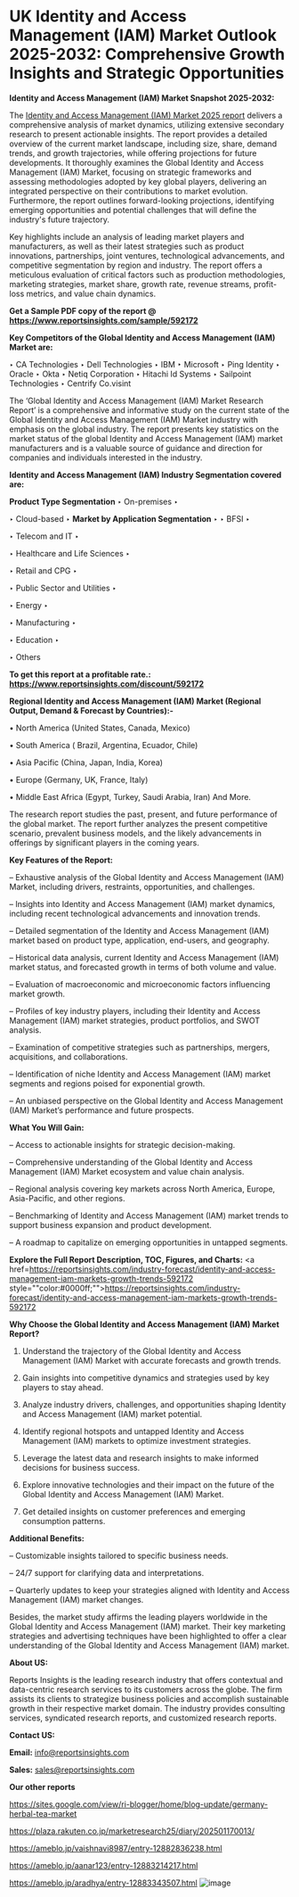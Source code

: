 # UK Identity and Access Management (IAM) Market Outlook 2025-2032: Comprehensive Growth Insights and Strategic Opportunities

<strong>Identity and Access Management (IAM) Market Snapshot 2025-2032:</strong>

The <a href=https://www.reportsinsights.com/sample/592172>Identity and Access Management (IAM) Market 2025 report</a> delivers a comprehensive analysis of market dynamics, utilizing extensive secondary research to present actionable insights. The report provides a detailed overview of the current market landscape, including size, share, demand trends, and growth trajectories, while offering projections for future developments. It thoroughly examines the Global Identity and Access Management (IAM) Market, focusing on strategic frameworks and assessing methodologies adopted by key global players, delivering an integrated perspective on their contributions to market evolution. Furthermore, the report outlines forward-looking projections, identifying emerging opportunities and potential challenges that will define the industry's future trajectory.

Key highlights include an analysis of leading market players and manufacturers, as well as their latest strategies such as product innovations, partnerships, joint ventures, technological advancements, and competitive segmentation by region and industry. The report offers a meticulous evaluation of critical factors such as production methodologies, marketing strategies, market share, growth rate, revenue streams, profit-loss metrics, and value chain dynamics.

<strong>Get a Sample PDF copy of the report @ <a href=https://www.reportsinsights.com/sample/592172 style=color:#0000ff;>https://www.reportsinsights.com/sample/592172</a></strong>

<strong>Key Competitors of the Global Identity and Access Management (IAM) Market are:</strong>

‣ CA Technologies
‣ Dell Technologies
‣ IBM
‣ Microsoft
‣ Ping Identity
‣ Oracle
‣ Okta
‣ Netiq Corporation
‣ Hitachi Id Systems
‣ Sailpoint Technologies
‣ Centrify Co.visint

The ‘Global Identity and Access Management (IAM) Market Research Report’ is a comprehensive and informative study on the current state of the Global Identity and Access Management (IAM) Market industry with emphasis on the global industry. The report presents key statistics on the market status of the global Identity and Access Management (IAM) market manufacturers and is a valuable source of guidance and direction for companies and individuals interested in the industry.

<strong>Identity and Access Management (IAM) Industry Segmentation covered are:</strong>

<strong>Product Type Segmentation</strong>
‣
On-premises
‣ 

‣ Cloud-based
‣ 
<strong>Market by Application Segmentation</strong>
‣
‣  BFSI
‣ 

‣ Telecom and IT
‣ 

‣ Healthcare and Life Sciences
‣ 

‣ Retail and CPG
‣ 

‣ Public Sector and Utilities
‣ 

‣ Energy
‣ 

‣ Manufacturing
‣ 

‣ Education
‣ 

‣ Others

<strong>To get this report at a profitable rate.: <a href=https://www.reportsinsights.com/discount/592172 style=color:#0000ff;>https://www.reportsinsights.com/discount/592172</a></strong>

<strong>Regional Identity and Access Management (IAM) Market (Regional Output, Demand &amp; Forecast by Countries):-</strong>

• North America (United States, Canada, Mexico)

• South America ( Brazil, Argentina, Ecuador, Chile)

• Asia Pacific (China, Japan, India, Korea)

• Europe (Germany, UK, France, Italy)

• Middle East Africa (Egypt, Turkey, Saudi Arabia, Iran) And More.

The research report studies the past, present, and future performance of the global market. The report further analyzes the present competitive scenario, prevalent business models, and the likely advancements in offerings by significant players in the coming years.

<strong>Key Features of the Report:</strong>

– Exhaustive analysis of the Global Identity and Access Management (IAM) Market, including drivers, restraints, opportunities, and challenges.

– Insights into Identity and Access Management (IAM) market dynamics, including recent technological advancements and innovation trends.

– Detailed segmentation of the Identity and Access Management (IAM) market based on product type, application, end-users, and geography.

– Historical data analysis, current Identity and Access Management (IAM) market status, and forecasted growth in terms of both volume and value.

– Evaluation of macroeconomic and microeconomic factors influencing market growth.

– Profiles of key industry players, including their Identity and Access Management (IAM) market strategies, product portfolios, and SWOT analysis.

– Examination of competitive strategies such as partnerships, mergers, acquisitions, and collaborations.

– Identification of niche Identity and Access Management (IAM) market segments and regions poised for exponential growth.

– An unbiased perspective on the Global Identity and Access Management (IAM) Market’s performance and future prospects.

<strong>What You Will Gain:</strong>

– Access to actionable insights for strategic decision-making.

– Comprehensive understanding of the Global Identity and Access Management (IAM) Market ecosystem and value chain analysis.

– Regional analysis covering key markets across North America, Europe, Asia-Pacific, and other regions.

– Benchmarking of Identity and Access Management (IAM) market trends to support business expansion and product development.

– A roadmap to capitalize on emerging opportunities in untapped segments.

<strong>Explore the Full Report Description, TOC, Figures, and Charts:</strong>
<a href=https://reportsinsights.com/industry-forecast/identity-and-access-management-iam-markets-growth-trends-592172 style=""color:#0000ff;"">https://reportsinsights.com/industry-forecast/identity-and-access-management-iam-markets-growth-trends-592172</a>

<strong>Why Choose the Global Identity and Access Management (IAM) Market Report?</strong>

1. Understand the trajectory of the Global Identity and Access Management (IAM) Market with accurate forecasts and growth trends.

2. Gain insights into competitive dynamics and strategies used by key players to stay ahead.

3. Analyze industry drivers, challenges, and opportunities shaping Identity and Access Management (IAM) market potential.

4. Identify regional hotspots and untapped Identity and Access Management (IAM) markets to optimize investment strategies.

5. Leverage the latest data and research insights to make informed decisions for business success.

6. Explore innovative technologies and their impact on the future of the Global Identity and Access Management (IAM) Market.

7. Get detailed insights on customer preferences and emerging consumption patterns.

<strong>Additional Benefits:</strong>

– Customizable insights tailored to specific business needs.

– 24/7 support for clarifying data and interpretations.

– Quarterly updates to keep your strategies aligned with Identity and Access Management (IAM) market changes.

Besides, the market study affirms the leading players worldwide in the Global Identity and Access Management (IAM) market. Their key marketing strategies and advertising techniques have been highlighted to offer a clear understanding of the Global Identity and Access Management (IAM) market.

<strong><strong>About US</strong>:</strong>

Reports Insights is the leading research industry that offers contextual and data-centric research services to its customers across the globe. The firm assists its clients to strategize business policies and accomplish sustainable growth in their respective market domain. The industry provides consulting services, syndicated research reports, and customized research reports.

<strong>Contact US:</strong>

<p class=><b>Email:</b> <a href=mailto:info@reportsinsights.com>info@reportsinsights.com</a></p>
<p class=><b>Sales:</b> <a href=mailto:sales@reportsinsights.com>sales@reportsinsights.com</a></p>

<strong>Our other reports</strong>

<a href=https://sites.google.com/view/ri-blogger/home/blog-update/germany-herbal-tea-market>https://sites.google.com/view/ri-blogger/home/blog-update/germany-herbal-tea-market</a>

<a href=https://plaza.rakuten.co.jp/marketresearch25/diary/202501170013/>https://plaza.rakuten.co.jp/marketresearch25/diary/202501170013/</a>

<a href=https://ameblo.jp/vaishnavi8987/entry-12882836238.html>https://ameblo.jp/vaishnavi8987/entry-12882836238.html</a>

<a href=https://ameblo.jp/aanar123/entry-12883214217.html>https://ameblo.jp/aanar123/entry-12883214217.html</a>

<a href=https://ameblo.jp/aradhya/entry-12883343507.html>https://ameblo.jp/aradhya/entry-12883343507.html</a>
![image](https://github.com/user-attachments/assets/cf2e1894-4597-4409-91bf-c072bb77cfd3)

